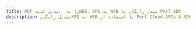 ---title: PDF را به  تبدیل کنیدWEB، XPS به WEB مبدل رایگان یا Perl SDKdescription: تبدیل رایگانXPS به WEB با استفاده از Perl Cloud APIs & SDK همچنین اسناد PDF را در Cloud ایجاد، ویرایش و رندر کنید.---